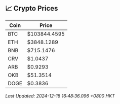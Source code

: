 ## 📈 Crypto Prices

| Coin | Price |
| ---- | ----- |
| BTC | $103844.4595 |
| ETH | $3848.1289 |
| BNB | $715.1476 |
| CRV | $1.0437 |
| ARB | $0.9293 |
| OKB | $51.3514 |
| DOGE | $0.3836 |

_Last Updated: 2024-12-18 16:48:36.096 +0800 HKT_